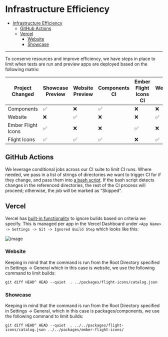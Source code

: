 # Infrastructure Efficiency

- [Infrastructure Efficiency](#infrastructure-efficiency)
  - [GitHub Actions](#github-actions)
  - [Vercel](#vercel)
    - [Website](#website)
    - [Showcase](#showcase)

---

To conserve resources and improve efficiency, we have steps in place to limit when tests are run and preview apps are deployed based on the following matrix:

| Project Changed | Showcase Preview | Website Preview | Components CI | Ember Flight Icons CI | Website CI |
| ------------- | ------------- | ------------- | ------------- | ------------- | ------------- | 
| Components  | ✅  | ❌  | ✅  | ❌  | ❌  |
| Website  | ❌  | ✅  | ❌  | ❌  | ✅  |
| Ember Flight Icons  | ✅  |  ❌  | ❌  | ✅  | ❌  |
| Flight Icons  | ✅  | ✅  | ✅  | ❌  | ✅  | 

## GitHub Actions

We leverage conditional jobs across our CI suite to limit CI runs. Where needed, we pass in a list of strings of directories we want to trigger CI for if they change, and pass them into [a bash script](https://github.com/hashicorp/design-system/blob/main/.github/scripts/filter_changed_files.sh). If the bash script detects changes in the referenced directories, the rest of the CI process will proceed; otherwise, the job will be marked as “Skipped”.

## Vercel

Vercel has [built-in functionality](https://vercel.com/guides/how-do-i-use-the-ignored-build-step-field-on-vercel#with-folders-and-workspaces) to ignore builds based on criteria we specify. This is managed per app in the Vercel Dashboard under `<App Name> -> Settings -> Git -> Ignored Build Step` which looks like this:

![image](https://github.com/hashicorp/design-system/assets/1672302/a1c12d18-fc7e-4d62-8e20-60d2e8810a41)


### Website

Keeping in mind that the command is run from the Root Directory specified in Settings -> General which in this case is website, we use the following command to limit builds:

`git diff HEAD^ HEAD --quiet  . ../packages/flight-icons/catalog.json`

### Showcase

Keeping in mind that the command is run from the Root Directory specified in Settings -> General, which in this case is packages/components, we use the following command to limit builds:

`git diff HEAD^ HEAD --quiet  . ../../packages/flight-icons/catalog.json ../../packages/ember-flight-icons/`
